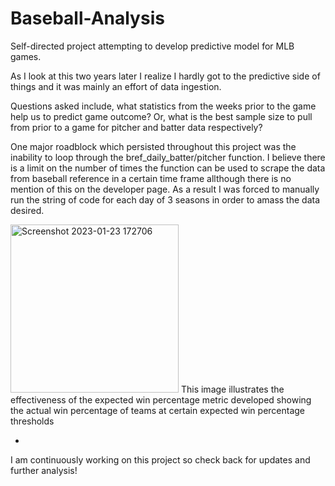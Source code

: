 # Baseball-Analysis
Self-directed project attempting to develop predictive model for MLB games.

As I look at this two years later I realize I hardly got to the predictive side of things and it was mainly an effort of data ingestion.

Questions asked include, what statistics from the weeks prior to the game help us to predict game outcome? Or, what is the best sample size to pull from prior to a game for pitcher and batter data respectively?


One major roadblock which persisted throughout this project was the inability to loop through the bref_daily_batter/pitcher function. I believe there is a limit on the number of times the function can be used to scrape the data from baseball reference in a certain time frame allthough there is no mention of this on the developer page. As a result I was forced to manually run the string of code for each day of 3 seasons in order to amass the data desired.



<img width="269" alt="Screenshot 2023-01-23 172706" src="https://user-images.githubusercontent.com/108891102/214164292-3fd4cfab-cc37-4d82-a224-25450d8409eb.png">
This image illustrates the effectiveness of the expected win percentage metric developed showing the actual win percentage of teams at certain expected win percentage thresholds

-

I am continuously working on this project so check back for updates and further analysis!
